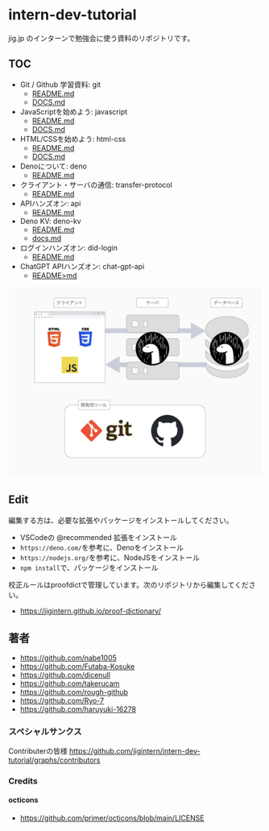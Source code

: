 # intern-dev-tutorial

jig.jp のインターンで勉強会に使う資料のリポジトリです。

## TOC

- Git / Github 学習資料: git
  - [README.md](./git/README.md)
  - [DOCS.md](./git/docs.md)
- JavaScriptを始めよう: javascript
  - [README.md](./javascript/README.md)
  - [DOCS.md](./javascript/DOCS.md)
- HTML/CSSを始めよう: html-css
  - [README.md](./html-css/README.md)
  - [DOCS.md](./html-css/DOCS.md)
- Denoについて: deno
  - [README.md](./deno/README.md)
- クライアント・サーバの通信: transfer-protocol
  - [README.md](./transfer-protocol/README.md)
- APIハンズオン: api
  - [README.md](./api/README.md)
- Deno KV: deno-kv
  - [README.md](./deno-kv/README.md)
  - [docs.md](./deno-kv/docs.md)
- ログインハンズオン: did-login
  - [README.md](./did-login/README.md)
- ChatGPT APIハンズオン: chat-gpt-api
  - [README>md](./chat-gpt-api/README.md)

![](./imgs/summary.jpg)

## Edit

編集する方は、必要な拡張やパッケージをインストールしてください。

- VSCodeの @recommended 拡張をインストール
- `https://deno.com/`を参考に、Denoをインストール
- `https://nodejs.org/`を参考に、NodeJSをインストール
- `npm install`で、パッケージをインストール

校正ルールはproofdictで管理しています。次のリポジトリから編集してください。

- <https://jigintern.github.io/proof-dictionary/>

## 著者

- <https://github.com/nabe1005>
- <https://github.com/Futaba-Kosuke>
- <https://github.com/dicenull>
- <https://github.com/takerucam>
- <https://github.com/rough-github>
- <https://github.com/Ryo-7>
- <https://github.com/haruyuki-16278>

### スペシャルサンクス

Contributerの皆様 <https://github.com/jigintern/intern-dev-tutorial/graphs/contributors>

### Credits

#### octicons

- <https://github.com/primer/octicons/blob/main/LICENSE>
